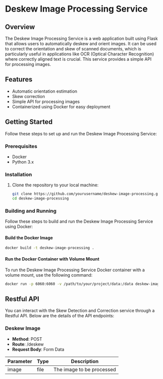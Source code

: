 # Deskew Image Processing Service

## Overview

The Deskew Image Processing Service is a web application built using Flask that allows users to automatically deskew and orient images. It can be used to correct the orientation and skew of scanned documents, which is particularly useful in applications like OCR (Optical Character Recognition) where correctly aligned text is crucial. This service provides a simple API for processing images.

## Features

- Automatic orientation estimation
- Skew correction
- Simple API for processing images
- Containerized using Docker for easy deployment

## Getting Started

Follow these steps to set up and run the Deskew Image Processing Service:

### Prerequisites

- Docker
- Python 3.x

### Installation

1. Clone the repository to your local machine:

   ```bash
   git clone https://github.com/yourusername/deskew-image-processing.git
   cd deskew-image-processing

### Building and Running

Follow these steps to build and run the Deskew Image Processing Service using Docker:

#### Build the Docker Image

```bash
docker build -t deskew-image-processing .
```
#### Run the Docker Container with Volume Mount

To run the Deskew Image Processing Service Docker container with a volume mount, use the following command:

```bash
docker run -p 6060:6060 -v /path/to/your/project/data:/data deskew-image-processing
```

## Restful API

You can interact with the Skew Detection and Correction service through a Restful API. Below are the details of the API endpoints:

### Deskew Image

* **Method**: POST
* **Route**: /deskew
* **Request Body**: Form Data

| Parameter | Type   | Description                  |
| --------- | ------ | ---------------------------- |
| image     | file   | The image to be processed    |



